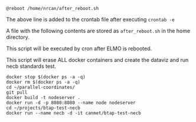 ````shell
@reboot /home/nrcan/after_reboot.sh
````
The above line is added to the crontab file after executing `crontab -e` 

A file with the following contents are stored as `after_reboot.sh` in the home directory. 

This script will be executed by cron after ELMO is rebooted. 

This script will erase ALL docker containers and create the dataviz and run necb standards test.

````shell
docker stop $(docker ps -a -q)
docker rm $(docker ps -a -q)
cd ~/parallel-coordinates/
git pull
docker build -t nodeserver .
docker run -d -p 8080:8080 --name node nodeserver
cd ~/projects/btap-test-necb
docker run --name necb -d -it canmet/btap-test-necb
````
